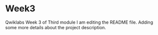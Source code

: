 # Week3
Qwiklabs Week 3 of Third module
I am editing the README file. Adding some more details about the project description.
